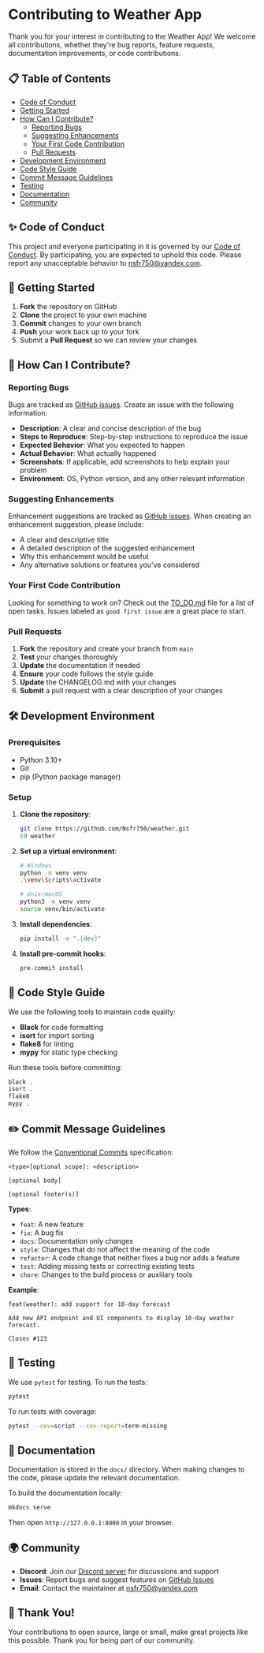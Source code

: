 # Contributing to Weather App

Thank you for your interest in contributing to the Weather App! We welcome all contributions, whether they're bug reports, feature requests, documentation improvements, or code contributions.

## 📋 Table of Contents

- [Code of Conduct](#-code-of-conduct)
- [Getting Started](#-getting-started)
- [How Can I Contribute?](#-how-can-i-contribute)
  - [Reporting Bugs](#reporting-bugs)
  - [Suggesting Enhancements](#suggesting-enhancements)
  - [Your First Code Contribution](#your-first-code-contribution)
  - [Pull Requests](#pull-requests)
- [Development Environment](#-development-environment)
- [Code Style Guide](#-code-style-guide)
- [Commit Message Guidelines](#-commit-message-guidelines)
- [Testing](#-testing)
- [Documentation](#-documentation)
- [Community](#-community)

## ✨ Code of Conduct

This project and everyone participating in it is governed by our [Code of Conduct](CODE_OF_CONDUCT.md). By participating, you are expected to uphold this code. Please report any unacceptable behavior to nsfr750@yandex.com.

## 🚀 Getting Started

1. **Fork** the repository on GitHub
2. **Clone** the project to your own machine
3. **Commit** changes to your own branch
4. **Push** your work back up to your fork
5. Submit a **Pull Request** so we can review your changes

## 🤔 How Can I Contribute?

### Reporting Bugs

Bugs are tracked as [GitHub issues](https://github.com/Nsfr750/weather/issues). Create an issue with the following information:

- **Description**: A clear and concise description of the bug
- **Steps to Reproduce**: Step-by-step instructions to reproduce the issue
- **Expected Behavior**: What you expected to happen
- **Actual Behavior**: What actually happened
- **Screenshots**: If applicable, add screenshots to help explain your problem
- **Environment**: OS, Python version, and any other relevant information

### Suggesting Enhancements

Enhancement suggestions are tracked as [GitHub issues](https://github.com/Nsfr750/weather/issues). When creating an enhancement suggestion, please include:

- A clear and descriptive title
- A detailed description of the suggested enhancement
- Why this enhancement would be useful
- Any alternative solutions or features you've considered

### Your First Code Contribution

Looking for something to work on? Check out the [TO_DO.md](TO_DO.md) file for a list of open tasks. Issues labeled as `good first issue` are a great place to start.

### Pull Requests

1. **Fork** the repository and create your branch from `main`
2. **Test** your changes thoroughly
3. **Update** the documentation if needed
4. **Ensure** your code follows the style guide
5. **Update** the CHANGELOG.md with your changes
6. **Submit** a pull request with a clear description of your changes

## 🛠 Development Environment

### Prerequisites

- Python 3.10+
- Git
- pip (Python package manager)

### Setup

1. **Clone the repository**:
   ```bash
   git clone https://github.com/Nsfr750/weather.git
   cd weather
   ```

2. **Set up a virtual environment**:
   ```bash
   # Windows
   python -m venv venv
   .\venv\Scripts\activate
   
   # Unix/macOS
   python3 -m venv venv
   source venv/bin/activate
   ```

3. **Install dependencies**:
   ```bash
   pip install -e ".[dev]"
   ```

4. **Install pre-commit hooks**:
   ```bash
   pre-commit install
   ```

## 📝 Code Style Guide

We use the following tools to maintain code quality:

- **Black** for code formatting
- **isort** for import sorting
- **flake8** for linting
- **mypy** for static type checking

Run these tools before committing:

```bash
black .
isort .
flake8
mypy .
```

## ✏️ Commit Message Guidelines

We follow the [Conventional Commits](https://www.conventionalcommits.org/) specification:

```
<type>[optional scope]: <description>

[optional body]

[optional footer(s)]
```

**Types**:
- `feat`: A new feature
- `fix`: A bug fix
- `docs`: Documentation only changes
- `style`: Changes that do not affect the meaning of the code
- `refactor`: A code change that neither fixes a bug nor adds a feature
- `test`: Adding missing tests or correcting existing tests
- `chore`: Changes to the build process or auxiliary tools

**Example**:
```
feat(weather): add support for 10-day forecast

Add new API endpoint and UI components to display 10-day weather forecast.

Closes #123
```

## 🧪 Testing

We use `pytest` for testing. To run the tests:

```bash
pytest
```

To run tests with coverage:

```bash
pytest --cov=script --cov-report=term-missing
```

## 📖 Documentation

Documentation is stored in the `docs/` directory. When making changes to the code, please update the relevant documentation.

To build the documentation locally:

```bash
mkdocs serve
```

Then open `http://127.0.0.1:8000` in your browser.

## 🌍 Community

- **Discord**: Join our [Discord server](https://discord.gg/ryqNeuRYjD) for discussions and support
- **Issues**: Report bugs and suggest features on [GitHub Issues](https://github.com/Nsfr750/weather/issues)
- **Email**: Contact the maintainer at nsfr750@yandex.com

## 🙏 Thank You!

Your contributions to open source, large or small, make great projects like this possible. Thank you for being part of our community.
